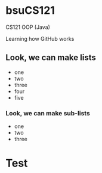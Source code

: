 # bsuCS121
CS121 OOP (Java)

Learning how GitHub works

## Look, we can make lists

* one
* two
* three
* four
* five

### Look, we can make sub-lists

* one
* two
* three

# Test
